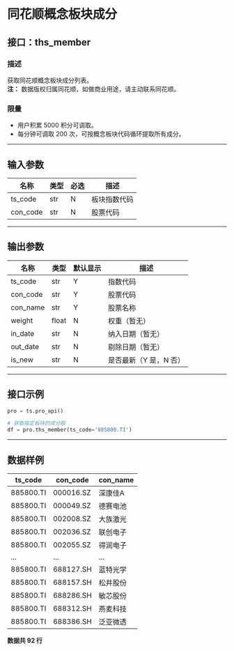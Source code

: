 # 同花顺概念板块成分

## 接口：ths_member

### 描述
获取同花顺概念板块成分列表。  
**注：** 数据版权归属同花顺，如做商业用途，请主动联系同花顺。

### 限量
- 用户积累 5000 积分可调取。
- 每分钟可调取 200 次，可按概念板块代码循环提取所有成分。

---

## 输入参数

| 名称      | 类型 | 必选 | 描述 |
|----------|------|------|------|
| ts_code  | str  | N    | 板块指数代码 |
| con_code | str  | N    | 股票代码 |

---

## 输出参数

| 名称      | 类型  | 默认显示 | 描述 |
|----------|------|--------|------|
| ts_code  | str  | Y      | 指数代码 |
| con_code | str  | Y      | 股票代码 |
| con_name | str  | Y      | 股票名称 |
| weight   | float | N      | 权重（暂无） |
| in_date  | str  | N      | 纳入日期（暂无） |
| out_date | str  | N      | 剔除日期（暂无） |
| is_new   | str  | N      | 是否最新（Y 是，N 否） |

---

## 接口示例

```python
pro = ts.pro_api()

# 获取指定板块的成分股
df = pro.ths_member(ts_code='885800.TI')
```

---

## 数据样例

| ts_code    | con_code  | con_name  |
|------------|----------|-----------|
| 885800.TI  | 000016.SZ | 深康佳A   |
| 885800.TI  | 000049.SZ | 德赛电池   |
| 885800.TI  | 002008.SZ | 大族激光   |
| 885800.TI  | 002036.SZ | 联创电子   |
| 885800.TI  | 002055.SZ | 得润电子   |
| ...        | ...      | ...       |
| 885800.TI  | 688127.SH | 蓝特光学   |
| 885800.TI  | 688157.SH | 松井股份   |
| 885800.TI  | 688286.SH | 敏芯股份   |
| 885800.TI  | 688312.SH | 燕麦科技   |
| 885800.TI  | 688386.SH | 泛亚微透   |

**数据共 92 行**
